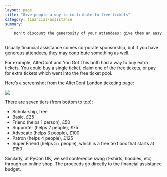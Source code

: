 ```yaml
---
layout: page
title: "Give people a way to contribute to free tickets"
category: financial-assistance
summary:
  >-
    Don't discount the generosity of your attendees: give them an easy way to contribute to the financial assistance pool.
---
```


Usually financial assistance comes corporate sponsorship, but if you have generous attendees, they may contribute something as well.

For example, AlterConf and You Got This both had a way to buy extra tickets.
You could buy a single ticket, claim one of the free tickets, or pay for extra tickets which went into the free ticket pool.

Here’s a screenshot from the AlterConf London ticketing page:

<img src="/images/alterconf_tickets.png">

There are seven tiers (from bottom to top):

*   Scholarship, free
*   Basic, £25
*   Friend (helps 1 person), £50
*   Supporter (helps 2 people), £75
*   Advocate (helps 3 people), £100
*   Patron (helps 4 people), £125
*   Super Friend (helps 5+ people), which is a free text box that starts at £150

Similarly, at PyCon UK, we sell conference swag (t-shirts, hoodies, etc) through an online shop.
The proceeds go directly to the financial assistance budget.

